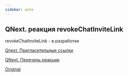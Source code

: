 ```yaml
---
sidebar: auto
---
```


## QNext. реакция revokeChatInviteLink

revokeChatInviteLink - в разработке





[Qnext. Пригласительные ссылки](/docs-test/ph/admin/invitelink-about)

[QNext. Перечень реакции](/docs-test/ph/reactions)

[Original](https://telegra.ph/QNext-admin-reaction-revokeChatInviteLink-09-25)
